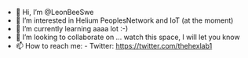 - 👋 Hi, I’m @LeonBeeSwe
- 👀 I’m interested in Helium PeoplesNetwork and IoT (at the moment)
- 🌱 I’m currently learning aaaa lot :-)
- 💞️ I’m looking to collaborate on ... watch this space, I will let you know
- 📫 How to reach me:
      - Twitter: https://twitter.com/thehexlab1

<!---
LeonBeeSwe/LeonBeeSwe is a ✨ special ✨ repository because its `README.md` (this file) appears on your GitHub profile.
You can click the Preview link to take a look at your changes.
--->
